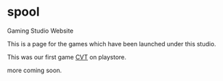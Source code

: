 # spool
Gaming Studio Website

This is a page for the games which have been launched under this studio.

This was our first game [CVT](https://play.google.com/store/apps/details?id=com.aakaar.cvt&hl=en&pli=1) on playstore.

more coming soon.
